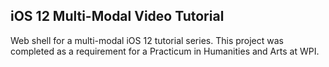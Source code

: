 ## iOS 12 Multi-Modal Video Tutorial
Web shell for a multi-modal iOS 12 tutorial series. This project was completed as a requirement for a Practicum in Humanities and Arts at WPI.
